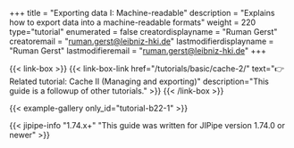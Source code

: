 +++
title = "Exporting data I: Machine-readable"
description = "Explains how to export data into a machine-readable formats"
weight = 220
type="tutorial"
enumerated = false
creatordisplayname = "Ruman Gerst"
creatoremail = "ruman.gerst@leibniz-hki.de"
lastmodifierdisplayname = "Ruman Gerst"
lastmodifieremail = "ruman.gerst@leibniz-hki.de"
+++

{{< link-box >}}
    {{< link-box-link href="/tutorials/basic/cache-2/" text="👉 Related tutorial: Cache II (Managing and exporting)" description="This guide is a followup of other tutorials." >}}
{{< /link-box >}}

{{< example-gallery only_id="tutorial-b22-1" >}}

{{< jipipe-info "1.74.x+" "This guide was written for JIPipe version 1.74.0 or newer" >}}